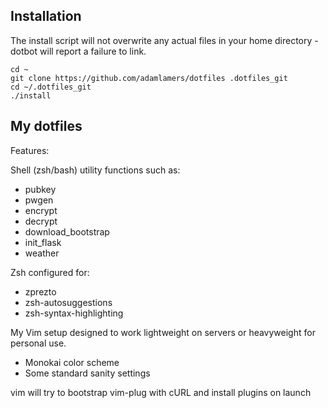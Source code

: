 Installation
----
The install script will not overwrite any actual files in your home directory -
dotbot will report a failure to link.

    cd ~
    git clone https://github.com/adamlamers/dotfiles .dotfiles_git
    cd ~/.dotfiles_git
    ./install


My dotfiles
----

Features:

Shell (zsh/bash) utility functions such as:
- pubkey
- pwgen
- encrypt
- decrypt
- download_bootstrap
- init_flask
- weather

Zsh configured for:
- zprezto
- zsh-autosuggestions
- zsh-syntax-highlighting

My Vim setup designed to work lightweight on servers or heavyweight for personal use.

- Monokai color scheme
- Some standard sanity settings

vim will try to bootstrap vim-plug with cURL and install plugins on launch
